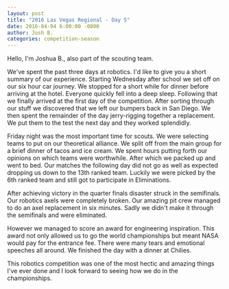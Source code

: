 ```yaml
---
layout: post
title: "2016 Las Vegas Regional - Day 5"
date: 2016-04-04 6:00:00 -0800
author: Josh B.
categories: competition-season
---
```


Hello, I'm Joshua B., also part of the scouting team.

We've spent the past three days at robotics. I'd like to give you a short summary of our experience. Starting Wednesday after school we set off on our six hour car journey. We stopped for a short while for dinner before arriving at the hotel. Everyone quickly fell into a deep sleep. Following that we finally arrived at the first day of the competition. After sorting through our stuff we discovered that we left our bumpers back in San Diego. We then spent the remainder of the day jerry-rigging together a replacement. We put them to the test the next day and they worked splendidly.

Friday night was the most important time for scouts. We were selecting teams to put on our theoretical alliance. We split off from the main group for a brief dinner of tacos and ice cream. We spent hours putting forth our opinions on which teams were worthwhile. After which we packed up and went to bed. Our matches the following day did not go as well as expected dropping us down to the 13th ranked team. Luckily we were picked by the 6th ranked team and still got to participate in Eliminations.

After achieving victory in the quarter finals disaster struck in the semifinals. Our robotics axels were completely broken. Our amazing pit crew managed to do an axel replacement in six minutes. Sadly we didn't make it through the semifinals and were eliminated.

However we managed to score an award for engineering inspiration. This award not only allowed us to go the world championships but meant NASA would pay for the entrance fee. There were many tears and emotional speeches all around. We finished the day with a dinner at Chilies.

This robotics competition was one of the most hectic and amazing things I've ever done and I look forward to seeing how we do in the championships.
